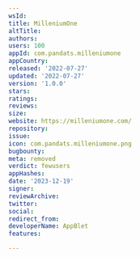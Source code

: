 ```yaml
---
wsId: 
title: MilleniumOne
altTitle: 
authors: 
users: 100
appId: com.pandats.milleniumone
appCountry: 
released: '2022-07-27'
updated: '2022-07-27'
version: '1.0.0'
stars: 
ratings: 
reviews: 
size: 
website: https://milleniumone.com/
repository: 
issue: 
icon: com.pandats.milleniumone.png
bugbounty: 
meta: removed
verdict: fewusers
appHashes: 
date: '2023-12-19'
signer: 
reviewArchive: 
twitter: 
social: 
redirect_from: 
developerName: AppBlet
features: 

---
```


